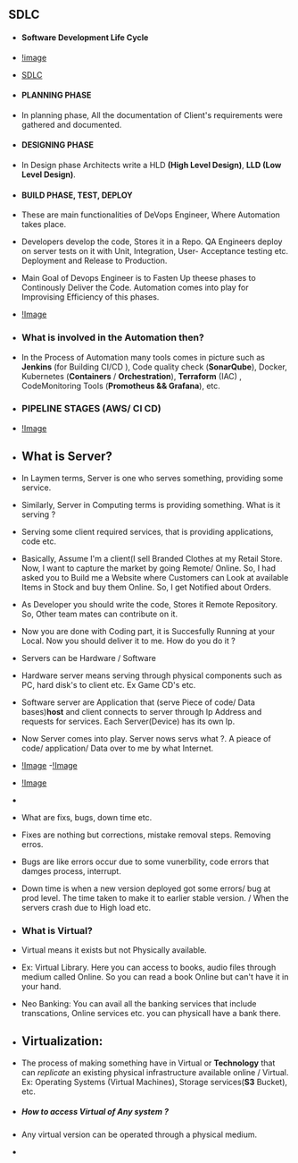 ## SDLC 
- #### Software Development Life Cycle
- [!image](https://static.wixstatic.com/media/879dca_dbbbcbf7e6564025a4afb533a1e6d622~mv2.png/v1/fill/w_1000,h_541,al_c,q_90,usm_0.66_1.00_0.01/879dca_dbbbcbf7e6564025a4afb533a1e6d622~mv2.png)
- [SDLC](https://aws.amazon.com/what-is/sdlc/)
- #### PLANNING PHASE
- In planning phase, All the documentation of Client's requirements were gathered and documented.
- #### DESIGNING PHASE
- In Design phase Architects write a HLD **(High Level Design)**, **LLD (Low Level Design)**.
- #### BUILD PHASE, TEST, DEPLOY
- These are main functionalities of DeVops Engineer, Where Automation takes place. 
- Developers develop the code, Stores it in a Repo. QA Engineers deploy on server tests on it with Unit, Integration,
   User- Acceptance testing etc. Deployment and Release to Production.
- Main Goal of Devops Engineer is to Fasten Up theese phases to Continously Deliver the Code. Automation comes into play for
  Improvising Efficiency of this phases. 
- [!Image](https://svprojectmanagement.com/wp-content/uploads/2022/11/Resized-Agile-SDLC.png)
- ### What is involved in the Automation then?
- In the Process of Automation many tools comes in picture such as **Jenkins** (for Building CI/CD ), Code quality check (**SonarQube**), Docker, Kubernetes (**Containers** / **Orchestration**), **Terraform** (IAC) , CodeMonitoring Tools (**Promotheus && Grafana**), etc.
-  ### PIPELINE STAGES (AWS/ CI CD)
-  [!Image](https://d1.awsstatic.com/products/codepipeline/Product-Page-Diagram_AWS-CodePipeline.4a1bea38d3c8d3b2c1384dd0a7d2a858f4350471.jpg)

- ## What is Server?
- In Laymen terms, Server is one who serves something, providing some service.
- Similarly, Server in Computing terms is providing something. What is it serving ?
- Serving some client required services, that is providing applications, code etc.
- Basically, Assume I'm a client(I sell Branded Clothes at my Retail Store. Now, I want to capture the market by going Remote/ Online. So, I had asked you to Build me a Website where Customers can Look at available Items in Stock and buy them
  Online. So, I get Notified about Orders.
- As Developer you should write the code, Stores it Remote Repository. So, Other team mates can contribute on it.
- Now you are done with Coding part, it is Succesfully Running at your Local. Now you should deliver it to me. How do you do it ?
- Servers can be Hardware  / Software
- Hardware  server means serving through physical components such as PC, hard disk's to client etc. Ex Game CD's etc.
- Software server are Application that (serve Piece of code/ Data bases)**host** and client connects to server through Ip 
Address and  requests for services. Each Server(Device) has its own Ip.
- Now Server comes into play. Server nows servs what ?. A pieace of code/ application/ Data over to me by what Internet.
-   [!Image](https://cuehosting.com/blog/wp-content/uploads/2018/11/server.jpg)
-[!Image](https://miro.medium.com/v2/resize:fit:1121/1*yw7D8njef49dBsR15wMY9g.png)
-   [!Image](https://www.oreilly.com/api/v2/epubs/9781789349863/files/assets/5d678947-2cad-44df-a4a4-5e78fd50fb52.png)
-   
-   What are fixs, bugs, down time etc.
-   Fixes are nothing but corrections, mistake removal steps. Removing erros.
-   Bugs are like errors occur due to some vunerbility, code errors that damges process, interrupt.
-   Down time is when a new version deployed got some errors/ bug at prod level. The time taken to make it to earlier stable version. / When the servers crash due to High load etc.
-   ### What is Virtual?
-   Virtual means it exists but not Physically available. 
-   Ex: Virtual Library. Here you can access to books, audio files through medium called Online. So you can read a book Online but can't have it in your hand.
-   Neo Banking: You can avail all the banking services that include transcations, Online services etc. you can physicall have a bank there.
-   ## Virtualization:
-   The process of making something have in Virtual or **Technology** that can *replicate* an existing physical infrastructure available online / Virtual. Ex: Operating Systems (Virtual Machines), Storage services(**S3** Bucket), etc.
-   ##### How to access Virtual of Any system ?
-   Any virtual version can be operated through a physical medium.
-   
